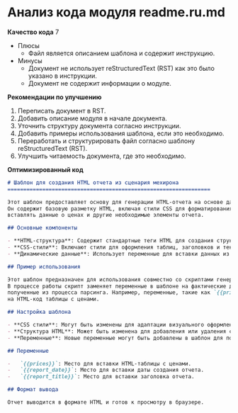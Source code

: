 # Анализ кода модуля readme.ru.md

**Качество кода**
7
- Плюсы
    -  Файл является описанием шаблона и содержит инструкцию.
- Минусы
   - Документ не использует reStructuredText (RST) как это было указано в инструкции.
   - Документ не содержит информации о модуле.

**Рекомендации по улучшению**

1. Переписать документ в RST.
2. Добавить описание модуля в начале документа.
3.  Уточнить структуру документа согласно инструкции.
4.  Добавить примеры использования шаблона, если это необходимо.
5.  Переработать и структурировать файл согласно шаблону reStructuredText (RST).
6.  Улучшить читаемость документа, где это необходимо.

**Оптимизированный код**

```markdown
# Шаблон для создания HTML отчета из сценария мехирона
================================================================

Этот шаблон предоставляет основу для генерации HTML-отчета на основе данных, полученных из сценария мехирона.
Он содержит базовую разметку HTML, включая стили CSS для форматирования, а также позволяет динамически
вставлять данные о ценах и другие необходимые элементы отчета.

## Основные компоненты

- **HTML-структура**: Содержит стандартные теги HTML для создания структуры документа.
- **CSS-стили**: Включают стили для оформления таблиц, заголовков и текста.
- **Динамические данные**: Использует переменные для вставки данных из сценария мехирона.

## Пример использования

Этот шаблон предназначен для использования совместно со скриптами генерации отчетов.
В процессе работы скрипт заменяет переменные в шаблоне на фактические данные
полученные из процесса парсинга. Например, переменные, такие как `{{prices}}`, будут заменены
на HTML-код таблицы с ценами.

## Настройка шаблона

- **CSS стили**: Могут быть изменены для адаптации визуального оформления отчета.
- **Структура HTML**: Может быть изменена для добавления или удаления секций.
- **Переменные**: Новые переменные могут быть добавлены в шаблон для поддержки дополнительных данных.

## Переменные

-   `{{prices}}`: Место для вставки HTML-таблицы с ценами.
-   `{{report_date}}`: Место для вставки даты создания отчета.
-   `{{report_title}}`: Место для вставки заголовка отчета.

## Формат вывода

Отчет выводится в формате HTML и готов к просмотру в браузере.

```